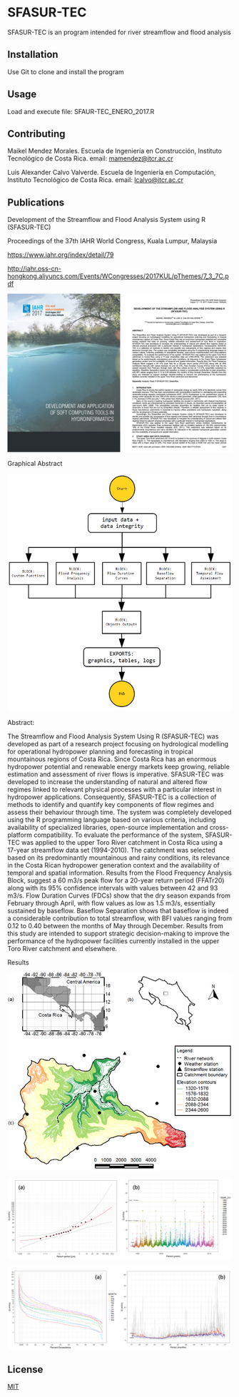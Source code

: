 # SFASUR-TEC

SFASUR-TEC is an program intended for river streamflow and flood analysis

## Installation

Use Git to clone and install the program

## Usage

Load and execute file: SFAUR-TEC_ENERO_2017.R

## Contributing

Maikel Mendez Morales. Escuela de Ingeniería en Construcción, Instituto Tecnológico de Costa Rica. email: mamendez@itcr.ac.cr

Luis Alexander Calvo Valverde. Escuela de Ingeniería en Computación, Instituto Tecnológico de Costa Rica. email: lcalvo@itcr.ac.cr

## Publications

Development of the Streamflow and Flood Analysis System using R (SFASUR-TEC)

Proceedings of the 37th IAHR World Congress, Kuala Lumpur, Malaysia

https://www.iahr.org/index/detail/79

http://iahr.oss-cn-hongkong.aliyuncs.com/Events/WCongresses/2017KUL/pThemes/7_3_7C.pdf

![alt test](/SFAUR_TEC00.png)

Graphical Abstract

![alt test](/SFAUR_TEC01.png)

Abstract: 

The Streamflow and Flood Analysis System Using R (SFASUR-TEC) was developed as part of a research project focusing on hydrological modelling for operational hydropower planning and forecasting in tropical mountainous regions of Costa Rica. Since Costa Rica has an enormous hydropower potential and renewable energy markets keep growing, reliable estimation and assessment of river flows is imperative. SFASUR-TEC was developed to increase the understanding of natural and altered flow regimes linked to relevant physical processes with a particular interest in hydropower applications. Consequently, SFASUR-TEC is a collection of methods to identify and quantify key components of flow regimes and assess their behaviour through time. The system was completely developed using the R programming language based on various criteria, including availability of specialized libraries, open-source implementation and cross-platform compatibility. To evaluate the performance of the system, SFASUR-TEC was applied to the upper Toro River catchment in Costa Rica using a 17-year streamflow data set (1994-2010). The catchment was selected based on its predominantly mountainous and rainy conditions, its relevance in the Costa Rican hydropower generation context and the availability of temporal and spatial information. Results from the Flood Frequency Analysis Block, suggest a 60 m3/s peak flow for a 20-year return period (FFATr20) along with its 95% confidence intervals with values between 42 and 93 m3/s. Flow Duration Curves (FDCs) show that the dry season expands from February through April, with flow values as low as 1.5 m3/s, essentially sustained by baseflow. Baseflow Separation shows that baseflow is indeed a considerable contribution to total streamflow, with BFI values ranging from
0.12 to 0.40 between the months of May through December. Results from this study are intended to support strategic decision-making to improve the performance of the hydropower facilities currently installed in the upper Toro River catchment and elsewhere.

Results

![alt test](/SFAUR_TEC02.png)

![alt test](/SFAUR_TEC03.png)

![alt test](/SFAUR_TEC04.png)

## License

[MIT](https://choosealicense.com/licenses/mit/)
